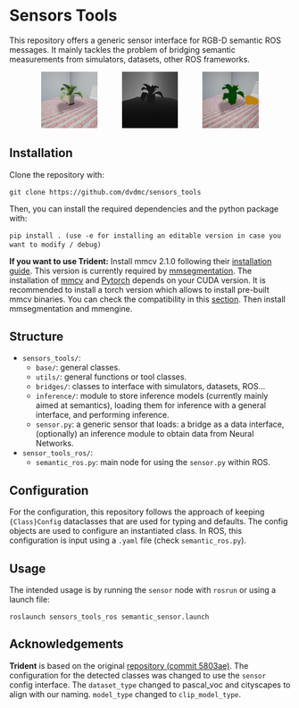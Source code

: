 # Sensors Tools

This repository offers a generic sensor interface for RGB-D semantic ROS messages.
It mainly tackles the problem of bridging semantic measurements from simulators, datasets, other ROS frameworks.

<p float="center" align="middle">
  <img src="media/rgb.png" width="20%" hspace="20"/>
  <img src="media/depth.png" width="20%" hspace="20"/> 
  <img src="media/semantic.png" width="20%" hspace="20"/>
</p>

## Installation

Clone the repository with:

```
git clone https://github.com/dvdmc/sensors_tools
```

Then, you can install the required dependencies and the python package with:

```
pip install . (use -e for installing an editable version in case you want to modify / debug)
```
**If you want to use Trident:** Install mmcv 2.1.0 following their [installation guide](https://mmcv.readthedocs.io/en/latest/get_started/installation.html). This version is currently required by [mmsegmentation](https://github.com/open-mmlab/mmsegmentation). The installation of [mmcv](https://mmcv.readthedocs.io/en/latest/get_started/introduction.html) and [Pytorch](https://pytorch.org/get-started/locally/) depends on your CUDA version. It is recommended to install a torch version which allows to install pre-built mmcv binaries. You can check the compatibility in this [section](https://github.com/open-mmlab/mmsegmentation). Then install mmsegmentation and mmengine.

## Structure
- `sensors_tools/`:
  - `base/`: general classes.
  - `utils/`: general functions or tool classes.
  - `bridges/`: classes to interface with simulators, datasets, ROS...
  - `inference/`: module to store inference models (currently mainly aimed at semantics), loading them for inference with a general interface, and performing inference.
  - `sensor.py`: a generic sensor that loads: a bridge as a data interface, (optionally) an inference module to obtain data from Neural Networks.
- `sensor_tools_ros/`:
  -  `semantic_ros.py`: main node for using the `sensor.py` within ROS.

## Configuration

For the configuration, this repository follows the approach of keeping `{Class}Config` dataclasses that are used for typing and defaults. 
The config objects are used to configure an instantiated class. In ROS, this configuration is input using a `.yaml` file (check `semantic_ros.py`).

## Usage

The intended usage is by running the `sensor` node with `rosrun` or using a launch file:

```
roslaunch sensors_tools_ros semantic_sensor.launch
```

## Acknowledgements

**Trident** is based on the original [repository (commit 5803ae)](https://github.com/YuHengsss/Trident/commit/5803ae4b4e1251d782298a7a426707ae55360c9f). The configuration for the detected classes was changed to use the `sensor` config interface. The `dataset_type` changed to pascal_voc and cityscapes to align with our naming. `model_type` changed to `clip_model_type`.